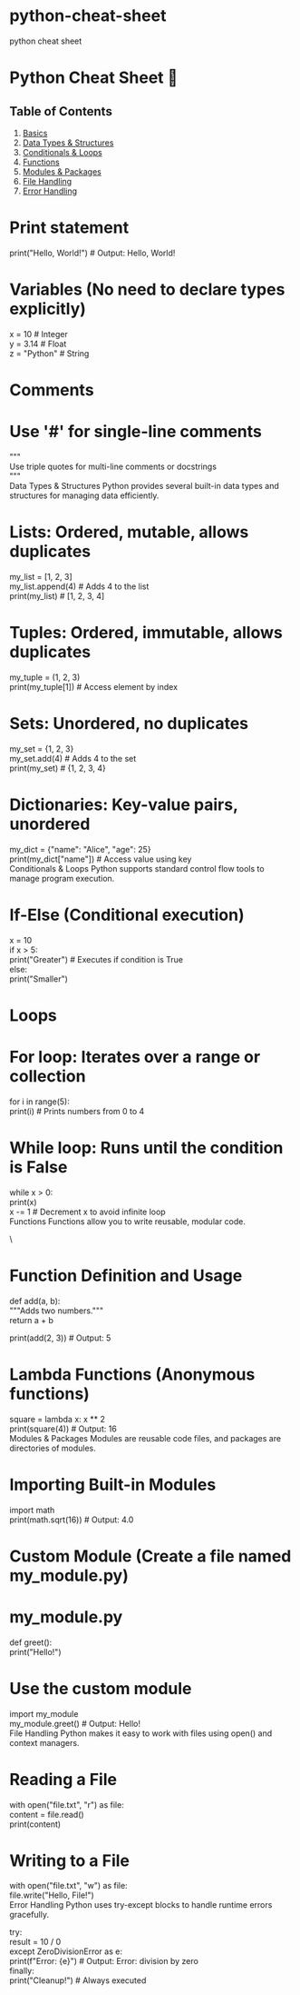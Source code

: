 # python-cheat-sheet
python cheat sheet
# Python Cheat Sheet 📜  

## Table of Contents  
1. [Basics](#basics)  
2. [Data Types & Structures](#data-types--structures)  
3. [Conditionals & Loops](#conditionals--loops)  
4. [Functions](#functions)  
5. [Modules & Packages](#modules--packages)  
6. [File Handling](#file-handling)  
7. [Error Handling](#error-handling)  




# Print statement  
print("Hello, World!")  # Output: Hello, World!  

# Variables (No need to declare types explicitly)  
x = 10        # Integer  
y = 3.14      # Float  
z = "Python"  # String  

# Comments  
# Use '#' for single-line comments  
"""  
Use triple quotes for multi-line comments or docstrings  
"""  
Data Types & Structures
Python provides several built-in data types and structures for managing data efficiently.


# Lists: Ordered, mutable, allows duplicates  
my_list = [1, 2, 3]  
my_list.append(4)    # Adds 4 to the list  
print(my_list)       # [1, 2, 3, 4]  

# Tuples: Ordered, immutable, allows duplicates  
my_tuple = (1, 2, 3)  
print(my_tuple[1])    # Access element by index  

# Sets: Unordered, no duplicates  
my_set = {1, 2, 3}  
my_set.add(4)         # Adds 4 to the set  
print(my_set)         # {1, 2, 3, 4}  

# Dictionaries: Key-value pairs, unordered  
my_dict = {"name": "Alice", "age": 25}  
print(my_dict["name"])  # Access value using key  
Conditionals & Loops
Python supports standard control flow tools to manage program execution.


# If-Else (Conditional execution)  
x = 10  
if x > 5:  
    print("Greater")  # Executes if condition is True  
else:  
    print("Smaller")  

# Loops  
# For loop: Iterates over a range or collection  
for i in range(5):  
    print(i)  # Prints numbers from 0 to 4  

# While loop: Runs until the condition is False  
while x > 0:  
    print(x)  
    x -= 1  # Decrement x to avoid infinite loop  
Functions
Functions allow you to write reusable, modular code.

\
# Function Definition and Usage  
def add(a, b):  
    """Adds two numbers."""  
    return a + b  

print(add(2, 3))  # Output: 5  

# Lambda Functions (Anonymous functions)  
square = lambda x: x ** 2  
print(square(4))  # Output: 16  
Modules & Packages
Modules are reusable code files, and packages are directories of modules.


# Importing Built-in Modules  
import math  
print(math.sqrt(16))  # Output: 4.0  

# Custom Module (Create a file named my_module.py)  
# my_module.py  
def greet():  
    print("Hello!")  

# Use the custom module  
import my_module  
my_module.greet()  # Output: Hello!  
File Handling
Python makes it easy to work with files using open() and context managers.


# Reading a File  
with open("file.txt", "r") as file:  
    content = file.read()  
    print(content)  

# Writing to a File  
with open("file.txt", "w") as file:  
    file.write("Hello, File!")  
Error Handling
Python uses try-except blocks to handle runtime errors gracefully.


try:  
    result = 10 / 0  
except ZeroDivisionError as e:  
    print(f"Error: {e}")  # Output: Error: division by zero  
finally:  
    print("Cleanup!")  # Always executed  




